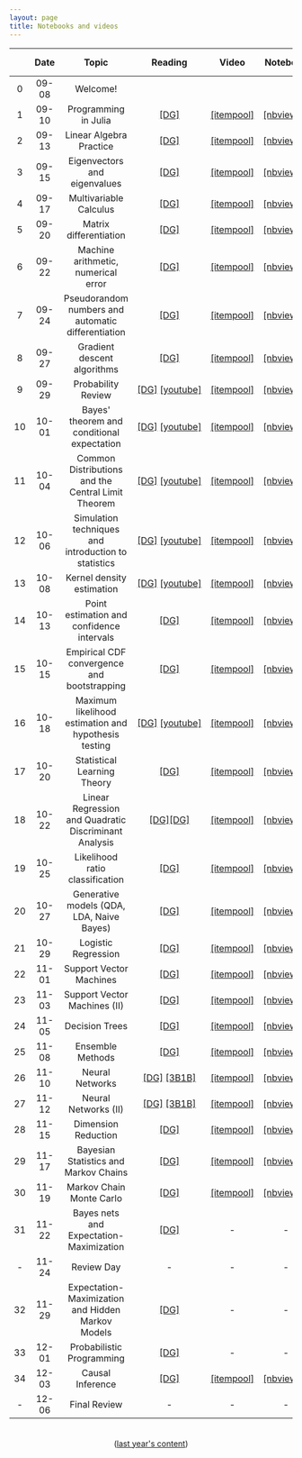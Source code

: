 ```yaml
---
layout: page
title: Notebooks and videos
---
```


<table>
  <thead>
    <tr>
      <th style="text-align: center; width:80px"></th>
      <th style="text-align: center; width:100px">Date</th>
      <th style="text-align: center">Topic</th>
      <th style="text-align: center; width:125px">Reading</th>
      <th style="text-align: center; width:150px">Video</th>
      <th style="text-align: center">Notebook</th>
      <th style="text-align: center">Script</th>
      <th style="text-align: center">Lecture recording</th>
    </tr>
  </thead>
  <tbody>
    <tr>
      <td style="text-align: center">0</td>
      <td style="text-align: center">09-08</td>
      <td style="text-align: center">Welcome!</td>
      <td></td>
      <td></td>
      <td></td>
      <td style="text-align: center"><a href="https://prismia.chat/shared/YLIH-HODO">[prismia]</a></td>
      <td style="text-align: center">[zoom]</td>
    </tr>
    <tr>
      <td style="text-align: center">1</td>
      <td style="text-align: center">09-10</td>
      <td style="text-align: center">Programming in Julia</td>
      <td style="text-align: center"><a href="https://mathigon.org/course/programming-in-julia">[DG]</a></td>
      <td style="text-align: center"><a href="https://itempool.com/sswatson/c/aUol22WhK6f">[itempool]</a></td>
      <td style="text-align: center"><a href="https://nbviewer.jupyter.org/github/data1010/problem-sets/blob/master/preclass-sets/09-11/data1010-09-11.ipynb">[nbviewer]</a></td>
      <td style="text-align: center"><a href="https://prismia.chat/shared/XY06-LCPW">[prismia]</a></td>
      <td style="text-align: center">[zoom]</td>
    </tr>
    <tr>
      <td style="text-align: center">2</td>    
      <td style="text-align: center">09-13</td>
      <td style="text-align: center">Linear Algebra Practice</td>
      <td style="text-align: center"><a href="https://mathigon.org/course/linear-algebra/">[DG]</a></td>
      <td style="text-align: center"><a href="https://itempool.com/sswatson/c/lVnmVkN96qC">[itempool]</a></td>
      <td style="text-align: center"><a href="https://nbviewer.jupyter.org/github/data1010/problem-sets/blob/master/preclass-sets/09-14/data1010-09-14.ipynb">[nbviewer]</a></td>
      <td style="text-align: center"><a href="https://prismia.chat/shared/8V2I-NQX0">[prismia]</a></td>
      <td style="text-align: center">[zoom]</td>
    </tr>
    <tr>
      <td style="text-align: center">3</td>
      <td style="text-align: center">09-15</td>
      <td style="text-align: center">Eigenvectors and eigenvalues</td>
      <td style="text-align: center"><a href="https://mathigon.org/course/linear-algebra/eigenanalysis">[DG]</a></td>
      <td style="text-align: center"><a href="https://itempool.com/sswatson/c/aOjw_ceyTzQ">[itempool]</a></td>
      <td style="text-align: center"><a href="https://nbviewer.jupyter.org/github/data1010/problem-sets/blob/master/preclass-sets/09-16/data1010-09-16.ipynb">[nbviewer]</a></td>
      <td style="text-align: center"><a href="https://prismia.chat/shared/4P9K-UD9I">[prismia]</a></td>
      <td style="text-align: center">[zoom]</td>
    </tr>  
    <tr>
      <td style="text-align: center">4</td>
      <td style="text-align: center">09-17</td>
      <td style="text-align: center">Multivariable Calculus</td>
      <td style="text-align: center"><a href="https://mathigon.org/course/multivariable-calculus">[DG]</a></td>
      <td style="text-align: center"><a href="https://itempool.com/sswatson/c/1itQt_4vsyB">[itempool]</a></td>
      <td style="text-align: center"><a href="https://nbviewer.jupyter.org/github/data1010/problem-sets/blob/master/preclass-sets/09-18/data1010-09-18.ipynb">[nbviewer]</a></td>
      <td style="text-align: center"><a href="https://prismia.chat/shared/M9ZK-E0VG">[prismia]</a></td>
      <td style="text-align: center">[zoom]</td>
    </tr>   
    <tr>
      <td style="text-align: center">5</td>    
      <td style="text-align: center">09-20</td>
      <td style="text-align: center">Matrix differentiation</td>
      <td style="text-align: center"><a href="https://mathigon.org/course/multivariable-calculus/matrix-differentiation">[DG]</a></td>
      <td style="text-align: center"><a href="https://itempool.com/sswatson/c/M5ywacia4xN">[itempool]</a></td>
      <td style="text-align: center"><a href="https://nbviewer.jupyter.org/github/data1010/problem-sets/blob/master/preclass-sets/09-21/data1010-09-21.ipynb">[nbviewer]</a></td>
      <td style="text-align: center"><a href="https://prismia.chat/shared/EYW3-UUP8">[prismia]</a></td>
      <td style="text-align: center">[zoom]</td>
    </tr>
    <tr>
      <td style="text-align: center">6</td>    
      <td style="text-align: center">09-22</td>
      <td style="text-align: center">Machine arithmetic, numerical error</td>
      <td style="text-align: center"><a href="https://mathigon.org/course/numerical-computing">[DG]</a></td>
      <td style="text-align: center"><a href="https://itempool.com/sswatson/c/jHrtfXYXm3g">[itempool]</a></td>
      <td style="text-align: center"><a href="https://nbviewer.jupyter.org/github/data1010/problem-sets/blob/master/preclass-sets/09-23/data1010-09-23.ipynb">[nbviewer]</a></td>
      <td style="text-align: center"><a href="https://prismia.chat/shared/SYHI-0PEV">[prismia]</a></td>
      <td style="text-align: center">[zoom]</td>
    </tr>
    <tr>
      <td style="text-align: center">7</td>    
      <td style="text-align: center">09-24</td>
      <td style="text-align: center">Pseudorandom numbers and automatic differentiation</td>
      <td style="text-align: center"><a href="https://mathigon.org/course/numerical-computing/pseudorandom-number-generation">[DG]</a></td>
      <td style="text-align: center"><a href="https://itempool.com/sswatson/c/1bsi2WiiTMk">[itempool]</a></td>
      <td style="text-align: center"><a href="https://nbviewer.jupyter.org/github/data1010/problem-sets/blob/master/preclass-sets/09-25/data1010-09-25.ipynb">[nbviewer]</a></td>
      <td style="text-align: center"><a href="https://prismia.chat/shared/E90I-3E50">[prismia]</a></td>
      <td style="text-align: center">[zoom]</td>
    </tr>
    <tr>
      <td style="text-align: center">8</td>    
      <td style="text-align: center">09-27</td>
      <td style="text-align: center">Gradient descent algorithms</td>
      <td style="text-align: center"><a href="https://mathigon.org/course/numerical-computing/optimization">[DG]</a></td>
      <td style="text-align: center"><a href="https://itempool.com/sswatson/c/yMmMigkGV0I">[itempool]</a></td>
      <td style="text-align: center"><a href="https://nbviewer.jupyter.org/github/data1010/problem-sets/blob/master/preclass-sets/09-28/data1010-09-28.ipynb">[nbviewer]</a></td>
      <td style="text-align: center"><a href="https://prismia.chat/shared/9CTD-CJRU">[prismia]</a></td>
      <td style="text-align: center">[zoom]</td>
    </tr>
    <tr>
      <td style="text-align: center">9</td>
      <td style="text-align: center">09-29</td>
      <td style="text-align: center">Probability Review</td>
      <td style="text-align: center"><a href="https://mathigon.org/course/intro-probability/">[DG]</a>&nbsp;<a href="https://www.youtube.com/watch?v=zEwXXE4fWRc">[youtube]</a></td>
      <td style="text-align: center"><a href="https://itempool.com/sswatson/c/56NGeqFIP72">[itempool]</a></td>
      <td style="text-align: center"><a href="https://nbviewer.jupyter.org/github/data1010/problem-sets/blob/master/preclass-sets/09-30/data1010-09-30.ipynb">[nbviewer]</a></td>
      <td style="text-align: center"><a href="https://prismia.chat/shared/OVXX-E0MY">[prismia]</a></td>
      <td style="text-align: center">[zoom]</td>
    </tr>
    <tr>
      <td style="text-align: center">10</td>    
      <td style="text-align: center">10-01</td>
      <td style="text-align: center">Bayes' theorem and conditional expectation</td>
      <td style="text-align: center"><a href="https://mathigon.org/course/intro-probability/conditional-probability">[DG]</a>&nbsp;<a href="https://www.youtube.com/watch?v=JGeTcRfKgBo">[youtube]</a></td>
      <td style="text-align: center"><a href="https://itempool.com/sswatson/c/3bg5A8lCQGn">[itempool]</a></td>
      <td style="text-align: center"><a href="https://nbviewer.jupyter.org/github/data1010/problem-sets/blob/master/preclass-sets/10-02/data1010-10-02.ipynb">[nbviewer]</a></td>
      <td style="text-align: center"><a href="https://prismia.chat/shared/RJV1-6PEI">[prismia]</a></td>
      <td style="text-align: center">[zoom]</td>
    </tr>
    <tr>
      <td style="text-align: center">11</td>    
      <td style="text-align: center">10-04</td>
      <td style="text-align: center">Common Distributions and the Central Limit Theorem</td>
      <td style="text-align: center"><a href="https://mathigon.org/course/intro-probability/central-limit-theorem">[DG]</a>&nbsp;<a href="https://www.youtube.com/watch?v=JGeTcRfKgBo">[youtube]</a></td>
      <td style="text-align: center"><a href="https://itempool.com/sswatson/c/PFHMe1XCWxH">[itempool]</a></td>
      <td style="text-align: center"><a href="https://nbviewer.jupyter.org/github/data1010/problem-sets/blob/master/preclass-sets/10-05/data1010-10-05.ipynb">[nbviewer]</a></td>
      <td style="text-align: center"><a href="https://prismia.chat/shared/SH5O-W3DD">[prismia]</a></td>
      <td style="text-align: center">[zoom]</td>
    </tr>
    <tr>
      <td style="text-align: center">12</td>    
      <td style="text-align: center">10-06</td>
      <td style="text-align: center">Simulation techniques and introduction to statistics</td>
      <td style="text-align: center"><a href="https://mathigon.org/course/intro-statistics">[DG]</a>&nbsp;<a href="https://www.youtube.com/watch?v=JGeTcRfKgBo">[youtube]</a></td>
      <td style="text-align: center"><a href="https://itempool.com/sswatson/c/6oCxsTRSpWH">[itempool]</a></td>
      <td style="text-align: center"><a href="https://nbviewer.jupyter.org/github/data1010/problem-sets/blob/master/preclass-sets/10-07/data1010-10-07.ipynb">[nbviewer]</a></td>
      <td style="text-align: center"><a href="https://prismia.chat/shared/29O8-H044">[prismia]</a></td>
      <td style="text-align: center">[zoom]</td>
    </tr>
    <tr>
      <td style="text-align: center">13</td>    
      <td style="text-align: center">10-08</td>
      <td style="text-align: center">Kernel density estimation</td>
      <td style="text-align: center"><a href="https://mathigon.org/course/intro-statistics/estimating-joint-densities">[DG]</a>&nbsp;<a href="https://www.youtube.com/watch?v=JGeTcRfKgBo">[youtube]</a></td>
      <td style="text-align: center"><a href="https://itempool.com/sswatson/c/UFfRqAXk16A">[itempool]</a></td>
      <td style="text-align: center"><a href="https://nbviewer.jupyter.org/github/data1010/problem-sets/blob/master/preclass-sets/10-09/data1010-10-09.ipynb">[nbviewer]</a></td>
      <td style="text-align: center"><a href="https://prismia.chat/shared/CN9I-0TW7">[prismia]</a></td>
      <td style="text-align: center">[zoom]</td>
    </tr>
    <tr>
      <td style="text-align: center">14</td>    
      <td style="text-align: center">10-13</td>
      <td style="text-align: center">Point estimation and confidence intervals</td>
      <td style="text-align: center"><a href="https://mathigon.org/course/intro-statistics/point-estimation">[DG]</a></td>
      <td style="text-align: center"><a href="https://itempool.com/sswatson/c/TlFVX95RHCu">[itempool]</a></td>
      <td style="text-align: center"><a href="https://nbviewer.jupyter.org/github/data1010/problem-sets/blob/master/preclass-sets/10-14/data1010-10-14.ipynb">[nbviewer]</a></td>
      <td style="text-align: center"><a href="https://prismia.chat/shared/0SR5-TZEJ">[prismia]</a></td>
      <td style="text-align: center">[zoom]</td>
    </tr>
    <tr>
      <td style="text-align: center">15</td>    
      <td style="text-align: center">10-15</td>
      <td style="text-align: center">Empirical CDF convergence and bootstrapping</td>
      <td style="text-align: center"><a href="https://mathigon.org/course/intro-statistics/empirical-cdf-convergence">[DG]</a></td>
      <td style="text-align: center"><a href="https://itempool.com/sswatson/c/ugxg0tdTmgg">[itempool]</a></td>
      <td style="text-align: center"><a href="https://nbviewer.jupyter.org/github/data1010/problem-sets/blob/master/preclass-sets/10-16/data1010-10-16.ipynb">[nbviewer]</a></td>
      <td style="text-align: center"><a href="https://prismia.chat/shared/U2R8-HYUT">[prismia]</a></td>
      <td style="text-align: center">[zoom]</td>
    </tr>
    <tr>
      <td style="text-align: center">16</td>    
      <td style="text-align: center">10-18</td>
      <td style="text-align: center">Maximum likelihood estimation and hypothesis testing</td>
      <td style="text-align: center"><a href="https://mathigon.org/course/intro-statistics/maximum-likelihood-estimation">[DG]</a>&nbsp;<a href="https://www.youtube.com/watch?v=JGeTcRfKgBo">[youtube]</a></td>
      <td style="text-align: center"><a href="https://itempool.com/sswatson/c/83D4nBu4rhq">[itempool]</a></td>
      <td style="text-align: center"><a href="https://nbviewer.jupyter.org/github/data1010/problem-sets/blob/master/preclass-sets/10-19/data1010-10-19.ipynb">[nbviewer]</a></td>
      <td style="text-align: center"><a href="https://prismia.chat/shared/V6DC-W2CG">[prismia]</a></td>
      <td style="text-align: center">[zoom]</td>
    </tr>
    <tr>
      <td style="text-align: center">17</td>    
      <td style="text-align: center">10-20</td>
      <td style="text-align: center">Statistical Learning Theory</td>
      <td style="text-align: center"><a href="https://mathigon.org/course/machine-learning/introduction">[DG]</a></td>
      <td style="text-align: center"><a href="https://itempool.com/sswatson/c/PfZGws8_y3s">[itempool]</a></td>
      <td style="text-align: center"><a href="https://nbviewer.jupyter.org/github/data1010/problem-sets/blob/master/preclass-sets/10-21/data1010-10-21.ipynb">[nbviewer]</a></td>
      <td style="text-align: center"><a href="https://prismia.chat/shared/2QEQ-HRCD">[prismia]</a></td>
      <td style="text-align: center">[zoom]</td>
    </tr>
    <tr>
      <td style="text-align: center">18</td>    
      <td style="text-align: center">10-22</td>
      <td style="text-align: center">Linear Regression and Quadratic Discriminant Analysis</td>
      <td style="text-align: center"><a href="https://mathigon.org/course/machine-learning/a-regression-example-linear-models">[DG]</a><a href="https://mathigon.org/course/machine-learning/a-classification-example-qda">[DG]</a></td>
      <td style="text-align: center"><a href="https://itempool.com/sswatson/c/kwKFtg0286k">[itempool]</a></td>
      <td style="text-align: center"><a href="https://nbviewer.jupyter.org/github/data1010/problem-sets/blob/master/preclass-sets/10-23/data1010-10-23.ipynb">[nbviewer]</a></td>
      <td style="text-align: center"><a href="https://prismia.chat/shared/G2CY-6U3T">[prismia]</a></td>
      <td style="text-align: center">[zoom]</td>
    </tr>
    <tr>
      <td style="text-align: center">19</td>    
      <td style="text-align: center">10-25</td>
      <td style="text-align: center">Likelihood ratio classification</td>
      <td style="text-align: center"><a href="https://mathigon.org/course/machine-learning/likelihood-ratio-classification">[DG]</a></td>
      <td style="text-align: center"><a href="https://itempool.com/sswatson/c/nMFzZ87YNVm">[itempool]</a></td>
      <td style="text-align: center"><a href="https://nbviewer.jupyter.org/github/data1010/problem-sets/blob/master/preclass-sets/10-26/data1010-10-26.ipynb">[nbviewer]</a></td>
      <td style="text-align: center"><a href="https://prismia.chat/shared/K5K9-VMKP">[prismia]</a></td>
      <td style="text-align: center">[zoom]</td>
    </tr>
    <tr>
      <td style="text-align: center">20</td>    
      <td style="text-align: center">10-27</td>
      <td style="text-align: center">Generative models (QDA, LDA, Naive Bayes)</td>
      <td style="text-align: center"><a href="https://mathigon.org/course/machine-learning/generative-models">[DG]</a></td>
      <td style="text-align: center"><a href="https://itempool.com/sswatson/c/9uyg7dRg8wc">[itempool]</a></td>
      <td style="text-align: center"><a href="https://nbviewer.jupyter.org/github/data1010/problem-sets/blob/master/preclass-sets/10-28/data1010-10-28.ipynb">[nbviewer]</a></td>
      <td style="text-align: center"><a href="https://prismia.chat/shared/LFNW-AQJ2">[prismia]</a></td>
      <td style="text-align: center">[zoom]</td>
    </tr>
    <tr>
      <td style="text-align: center">21</td>    
      <td style="text-align: center">10-29</td>
      <td style="text-align: center">Logistic Regression</td>
      <td style="text-align: center"><a href="https://mathigon.org/course/machine-learning/logistic-regression">[DG]</a></td>
      <td style="text-align: center"><a href="https://itempool.com/sswatson/c/in5ztcNJ9r5">[itempool]</a></td>
      <td style="text-align: center"><a href="https://nbviewer.jupyter.org/github/data1010/problem-sets/blob/master/preclass-sets/10-30/data1010-10-30.ipynb">[nbviewer]</a></td>
      <td style="text-align: center"><a href="https://prismia.chat/shared/VJEQ-TXEF">[prismia]</a></td>
      <td style="text-align: center">[zoom]</td>
    </tr>
    <tr>
      <td style="text-align: center">22</td>    
      <td style="text-align: center">11-01</td>
      <td style="text-align: center">Support Vector Machines</td>
      <td style="text-align: center"><a href="https://mathigon.org/course/machine-learning/support-vector-machines">[DG]</a></td>
      <td style="text-align: center"><a href="https://itempool.com/sswatson/c/eIe2pG61FMV">[itempool]</a></td>
      <td style="text-align: center"><a href="https://nbviewer.jupyter.org/github/data1010/problem-sets/blob/master/preclass-sets/11-02/data1010-11-02.ipynb">[nbviewer]</a></td>
      <td style="text-align: center"><a href="https://prismia.chat/shared/Y08B-902Z">[prismia]</a></td>
      <td style="text-align: center">[zoom]</td>
    </tr>
    <tr>
      <td style="text-align: center">23</td>    
      <td style="text-align: center">11-03</td>
      <td style="text-align: center">Support Vector Machines (II)</td>
      <td style="text-align: center"><a href="https://mathigon.org/course/machine-learning/support-vector-machines">[DG]</a></td>
      <td style="text-align: center"><a href="https://itempool.com/sswatson/c/-9ZcwN4bd7s">[itempool]</a></td>
      <td style="text-align: center"><a href="https://nbviewer.jupyter.org/github/data1010/problem-sets/blob/master/preclass-sets/11-06/data1010-11-06.ipynb">[nbviewer]</a></td>
      <td style="text-align: center"><a href="https://prismia.chat/shared/8VDT-P8HB">[prismia]</a></td>
      <td style="text-align: center">[zoom]</td>
    </tr>
    <tr>
      <td style="text-align: center">24</td>    
      <td style="text-align: center">11-05</td>
      <td style="text-align: center">Decision Trees</td>
      <td style="text-align: center"><a href="https://mathigon.org/course/machine-learning/decision-trees">[DG]</a></td>
      <td style="text-align: center"><a href="https://itempool.com/sswatson/c/VfgSSlBsHEi">[itempool]</a></td>
      <td style="text-align: center"><a href="https://nbviewer.jupyter.org/github/data1010/problem-sets/blob/master/preclass-sets/11-09/data1010-11-09.ipynb">[nbviewer]</a></td>
      <td style="text-align: center"><a href="https://prismia.chat/shared/WMZB-P94A">[prismia]</a></td>
      <td style="text-align: center">[zoom]</td>
    </tr>
    <tr>
      <td style="text-align: center">25</td>    
      <td style="text-align: center">11-08</td>
      <td style="text-align: center">Ensemble Methods</td>
      <td style="text-align: center"><a href="https://mathigon.org/course/machine-learning/ensemble-methods">[DG]</a></td>
      <td style="text-align: center"><a href="https://itempool.com/sswatson/c/l9yqJp7t6Kg">[itempool]</a></td>
      <td style="text-align: center"><a href="https://nbviewer.jupyter.org/github/data1010/problem-sets/blob/master/preclass-sets/11-11/data1010-11-11.ipynb">[nbviewer]</a></td>
      <td style="text-align: center"><a href="https://prismia.chat/shared/ZRM2-A8W7">[prismia]</a></td>
      <td style="text-align: center">[zoom]</td>
    </tr>
    <tr>
      <td style="text-align: center">26</td>    
      <td style="text-align: center">11-10</td>
      <td style="text-align: center">Neural Networks</td>
      <td style="text-align: center"><a href="https://mathigon.org/course/machine-learning/neural-networks">[DG]</a>&nbsp;<a href="https://youtu.be/aircAruvnKk">[3B1B]</a></td>
      <td style="text-align: center"><a href="https://itempool.com/sswatson/c/BiLOx4R3qsI">[itempool]</a></td>
      <td style="text-align: center"><a href="https://nbviewer.jupyter.org/github/data1010/problem-sets/blob/master/preclass-sets/11-13/data1010-11-13.ipynb">[nbviewer]</a></td>
      <td style="text-align: center"><a href="https://prismia.chat/shared/XSVD-TAZK">[prismia]</a></td>
      <td style="text-align: center">[zoom]</td>
    </tr>
    <tr>
      <td style="text-align: center">27</td>
      <td style="text-align: center">11-12</td>
      <td style="text-align: center">Neural Networks (II)</td>
      <td style="text-align: center"><a href="https://mathigon.org/course/machine-learning/neural-networks">[DG]</a>&nbsp;<a href="https://youtu.be/IHZwWFHWa-w">[3B1B]</a></td>
      <td style="text-align: center"><a href="https://itempool.com/sswatson/c/fXEx7-qA0ok">[itempool]</a></td>
      <td style="text-align: center"><a href="https://nbviewer.jupyter.org/github/data1010/problem-sets/blob/master/2020/11-13/data1010-11-13.ipynb">[nbviewer]</a></td>
      <td style="text-align: center"><a href="https://prismia.chat/shared/IW9G-VN46">[prismia]</a></td>
      <td style="text-align: center">[zoom]</td>
    </tr>
    <tr>
      <td style="text-align: center">28</td>
      <td style="text-align: center">11-15</td>
      <td style="text-align: center">Dimension Reduction</td>
      <td style="text-align: center"><a href="https://mathigon.org/course/machine-learning/dimension-reduction">[DG]</a></td>
      <td style="text-align: center"><a href="https://itempool.com/sswatson/c/nU3BshE5iC9">[itempool]</a></td>
      <td style="text-align: center"><a href="https://nbviewer.jupyter.org/github/data1010/problem-sets/blob/master/2020/11-18/data1010-11-18.ipynb">[nbviewer]</a></td>
      <td style="text-align: center"><a href="https://prismia.chat/shared/IGRD-DU6H">[prismia]</a></td>
      <td style="text-align: center">[zoom]</td>
    </tr>
    <tr>
      <td style="text-align: center">29</td>
      <td style="text-align: center">11-17</td>
      <td style="text-align: center">Bayesian Statistics and Markov Chains</td>
      <td style="text-align: center"><a href="https://mathigon.org/course/bayesian-inference-and-graphical-models/introduction">[DG]</a></td>
      <td style="text-align: center"><a href="https://itempool.com/sswatson/c/ipvRuWZquJW">[itempool]</a></td>
      <td style="text-align: center"><a href="https://nbviewer.jupyter.org/github/data1010/problem-sets/blob/master/2020/11-23/data1010-11-23.ipynb">[nbviewer]</a></td>
      <td style="text-align: center"><a href="https:/prismia.chat/shared/2P91-76T3">[prismia]</a></td>
      <td style="text-align: center">[zoom]</td>
    </tr>
    <tr>
      <td style="text-align: center">30</td>
      <td style="text-align: center">11-19</td>
      <td style="text-align: center">Markov Chain Monte Carlo</td>
      <td style="text-align: center"><a href="https://mathigon.org/course/bayesian-inference-and-graphical-models/markov-chain-monte-carlo">[DG]</a></td>
      <td style="text-align: center"><a href="https://itempool.com/sswatson/c/fresirnLYSS">[itempool]</a></td>
      <td style="text-align: center"><a href="https://nbviewer.jupyter.org/github/data1010/problem-sets/blob/master/2020/11-30/data1010-11-30.ipynb">[nbviewer]</a></td>
      <td style="text-align: center"><a href="https://prismia.chat/shared/CPGH-2UQW">[prismia]</a></td>
      <td style="text-align: center">[zoom]</td>
    </tr>
    <tr>
      <td style="text-align: center">31</td>
      <td style="text-align: center">11-22</td>
      <td style="text-align: center">Bayes nets and Expectation-Maximization</td>
      <td style="text-align: center"><a href="https://mathigon.org/course/bayesian-inference-and-graphical-models/bayesian-networks">[DG]</a></td>
      <td style="text-align: center">-</td>
      <td style="text-align: center">-</td>
      <td style="text-align: center">-</td>
      <td style="text-align: center">-</td>
    </tr>    
    <tr>
      <td style="text-align: center">-</td>
      <td style="text-align: center">11-24</td>
      <td style="text-align: center">Review Day</td>
      <td style="text-align: center">-</td>
      <td style="text-align: center">-</td>
      <td style="text-align: center">-</td>
      <td style="text-align: center">-</td>
      <td style="text-align: center">-</td>
    </tr>    
    <tr>
      <td style="text-align: center">32</td>
      <td style="text-align: center">11-29</td>
      <td style="text-align: center">Expectation-Maximization and Hidden Markov Models</td>
      <td style="text-align: center"><a href="https://mathigon.org/course/bayesian-inference-and-graphical-models/expectation-maximization">[DG]</a></td>
      <td style="text-align: center">-</td>
      <td style="text-align: center">-</td>
      <td style="text-align: center">-</td>
      <td style="text-align: center">-</td>
    </tr>     
    <tr>
      <td style="text-align: center">33</td>
      <td style="text-align: center">12-01</td>
      <td style="text-align: center">Probabilistic Programming</td>
      <td style="text-align: center"><a href="https://mathigon.org/course/bayesian-inference-and-graphical-models/probabilistic-programming">[DG]</a></td>
      <td style="text-align: center">-</td>
      <td style="text-align: center">-</td>
      <td style="text-align: center">-</td>
      <td style="text-align: center">-</td>
    </tr>        
    <tr>
      <td style="text-align: center">34</td>
      <td style="text-align: center">12-03</td>
      <td style="text-align: center">Causal Inference</td>
      <td style="text-align: center"><a href="https://mathigon.org/course/intro-statistics/causal-inference">[DG]</a></td>
      <td style="text-align: center"><a href="https://itempool.com/sswatson/c/jFzR-oJFmsj">[itempool]</a></td>
      <td style="text-align: center"><a href="https://nbviewer.jupyter.org/github/data1010/problem-sets/blob/master/2020/12-02/data1010-12-02.ipynb">[nbviewer]</a></td>
      <td style="text-align: center"><a href="https://prismia.chat/shared/CDUK-F7T9">[prismia]</a></td>
      <td style="text-align: center">[zoom]</td>
    </tr>
    <tr>
      <td style="text-align: center">-</td>
      <td style="text-align: center">12-06</td>
      <td style="text-align: center">Final Review</td>
      <td style="text-align: center">-</td>
      <td style="text-align: center">-</td>
      <td style="text-align: center">-</td>
      <td style="text-align: center">-</td>
      <td style="text-align: center">-</td>
    </tr>
    
    
  </tbody>
</table>

<center style="margin-top: 36px;">
  (<a href="/class2020">last year's content</a>)
</center>
